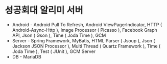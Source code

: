 # 성공회대 알리미 서버

+ Android - Android Pull To Refresh, Android ViewPagerIndicator, HTTP ( Android-Async-Http ), Image Processor ( Picasso ), Facebook Graph API, Json ( Gson ), Time ( Joda Time ), GCM 
+ Server - Spring Framework, MyBatis, HTML Parser ( Jsoup ), Json ( Jackson JSON Processor ), Multi Thread ( Quartz Framework ), Time ( Joda Time ), Test ( JUnit ), GCM Server 
+ DB - MariaDB
